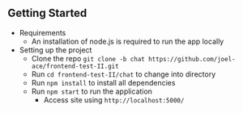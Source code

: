 Getting Started
--------------
- Requirements
  - An installation of node.js is required to run the app locally
- Setting up the project
  - Clone the repo `git clone -b chat https://github.com/joel-ace/frontend-test-II.git`
  - Run `cd frontend-test-II/chat` to change into directory
  - Run `npm install` to install all dependencies
  - Run `npm start` to run the application
	- Access site using `http://localhost:5000/`
